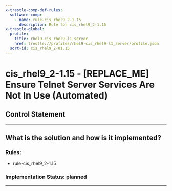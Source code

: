 ```yaml
---
x-trestle-comp-def-rules:
  software-comp:
    - name: rule-cis_rhel9_2-1.15
      description: Rule for cis_rhel9_2-1.15
x-trestle-global:
  profile:
    title: rhel9-cis_rhel9-l1_server
    href: trestle://profiles/rhel9-cis_rhel9-l1_server/profile.json
  sort-id: cis_rhel9_2-01.15
---
```


# cis_rhel9_2-1.15 - \[REPLACE_ME\] Ensure Telnet Server Services Are Not In Use (Automated)

## Control Statement

______________________________________________________________________

## What is the solution and how is it implemented?

<!-- For implementation status enter one of: implemented, partial, planned, alternative, not-applicable -->

<!-- Note that the list of rules under ### Rules: is read-only and changes will not be captured after assembly to JSON -->

<!-- Add control implementation description here for control: cis_rhel9_2-1.15 -->

### Rules:

  - rule-cis_rhel9_2-1.15

### Implementation Status: planned

______________________________________________________________________
